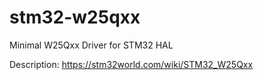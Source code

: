 # stm32-w25qxx

Minimal W25Qxx Driver for STM32 HAL

Description: https://stm32world.com/wiki/STM32_W25Qxx

